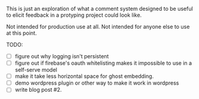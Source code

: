This is just an exploration of what a comment system designed to be useful to elicit feedback in a protyping project could look like.

Not intended for production use at all.  Not intended for anyone else to use at this point.

TODO:

- [ ] figure out why logging isn't persistent
- [ ] figure out if firebase's oauth whitelisting makes it impossible to use in a self-serve model
- [ ] make it take less horizontal space for ghost embedding.
- [ ] demo wordpress plugin or other way to make it work in wordpress
- [ ] write blog post #2.
